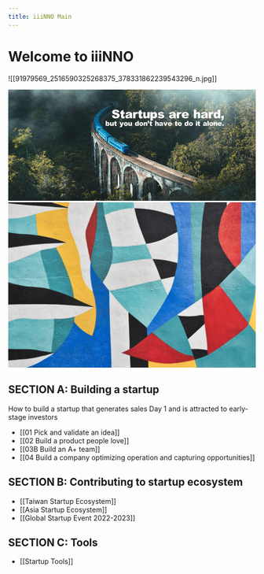 ```yaml
---
title: iiiNNO Main
---
```


# Welcome to iiiNNO 
![[91979569_2516590325268375_378331862239543296_n.jpg]]

<img src="/assets/banner_iiiNNO.jpg"/>


<img src="/assets/image.jpg"/>



## SECTION A: Building a startup 
How to build a startup that generates sales Day 1 and is attracted to early-stage investors

* [[01 Pick and validate an idea]]
* [[02 Build a product people love]]
* [[03B Build an A+ team]]
* [[04 Build  a company optimizing operation and capturing opportunities]]



## SECTION B: Contributing to startup ecosystem
* [[Taiwan Startup Ecosystem]]
* [[Asia Startup Ecosystem]]
* [[Global Startup Event 2022-2023]]


## SECTION C: Tools
* [[Startup Tools]]



